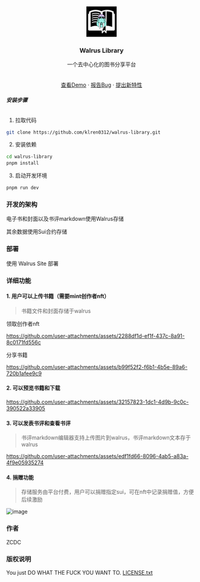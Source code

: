 <!-- PROJECT LOGO -->
<br />

<p align="center">
  <a href="https://github.com/klren0312/walrus-library/">
    <img src="docImages/walrus-library-black.svg" alt="Logo" width="80" height="80">
  </a>

  <h3 align="center">Walrus Library</h3>
  <p align="center">
    一个去中心化的图书分享平台
    <br />
    <br />
    <br />
    <a href="https://walrus-library.walrus.site">查看Demo</a>
    ·
    <a href="https://github.com/klren0312/walrus-library/issues">报告Bug</a>
    ·
    <a href="https://github.com/klren0312/walrus-library/issues">提出新特性</a>
  </p>

</p>


###### **安装步骤**

1. 拉取代码
```sh
git clone https://github.com/klren0312/walrus-library.git
```

2. 安装依赖
```sh
cd walrus-library
pnpm install
```

3. 启动开发环境
```sh
pnpm run dev
```


### 开发的架构 

电子书和封面以及书评markdown使用Walrus存储

其余数据使用Sui合约存储


### 部署

使用 Walrus Site 部署

### 详细功能

#### 1. 用户可以上传书籍（需要mint创作者nft）
> 书籍文件和封面存储于walrus


领取创作者nft

https://github.com/user-attachments/assets/2288df1d-ef1f-437c-8a91-8c0171fd556c


分享书籍

https://github.com/user-attachments/assets/b99f52f2-f6b1-4b5e-89a6-720b1afee9c9



#### 2. 可以预览书籍和下载


https://github.com/user-attachments/assets/32157823-1dc1-4d9b-9c0c-390522a33905




#### 3. 可以发表书评和查看书评
> 书评markdown编辑器支持上传图片到walrus，书评markdown文本存于walrus



https://github.com/user-attachments/assets/edf1fd66-8096-4ab5-a83a-4f9e05935274




#### 4. 捐赠功能
> 存储服务由平台付费，用户可以捐赠指定sui，可在nft中记录捐赠值，方便后续激励

![image](https://github.com/user-attachments/assets/b2a51176-a79a-43ee-8a2f-633c0650e261)


### 作者

ZCDC


### 版权说明

You just DO WHAT THE FUCK YOU WANT TO. [LICENSE.txt](https://github.com/klren0312/walrus-library/blob/master/LICENSE.txt)
